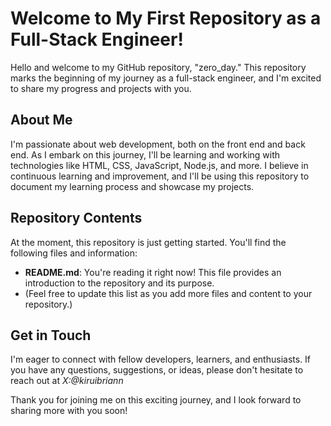 # Welcome to My First Repository as a Full-Stack Engineer!

Hello and welcome to my GitHub repository, "zero_day." This repository marks the beginning of my journey as a full-stack engineer, and I'm excited to share my progress and projects with you.

## About Me

I'm passionate about web development, both on the front end and back end. As I embark on this journey, I'll be learning and working with technologies like HTML, CSS, JavaScript, Node.js, and more. I believe in continuous learning and improvement, and I'll be using this repository to document my learning process and showcase my projects.

## Repository Contents

At the moment, this repository is just getting started. You'll find the following files and information:

- **README.md**: You're reading it right now! This file provides an introduction to the repository and its purpose.
- (Feel free to update this list as you add more files and content to your repository.)

## Get in Touch

I'm eager to connect with fellow developers, learners, and enthusiasts. If you have any questions, suggestions, or ideas, please don't hesitate to reach out at *X:@kiruibriann* 

Thank you for joining me on this exciting journey, and I look forward to sharing more with you soon!

